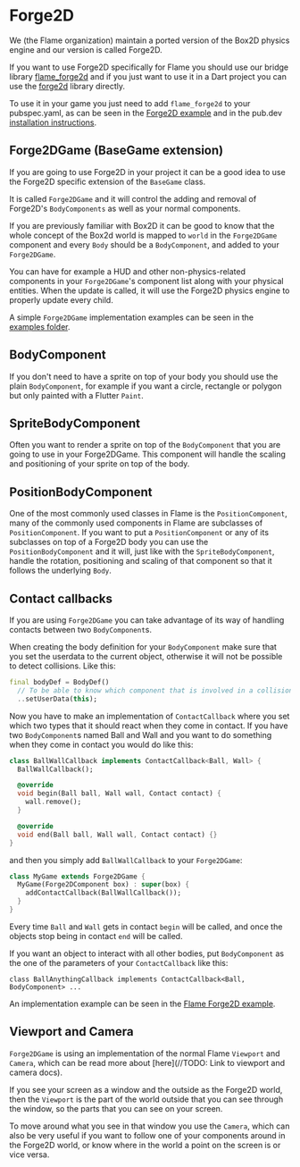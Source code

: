 # Forge2D

We (the Flame organization) maintain a ported version of the Box2D physics engine and our version
is called Forge2D.

If you want to use Forge2D specifically for Flame you should use our bridge library
[flame_forge2d](https://github.com/flame-engine/flame_forge2d) and if you just want to use it
in a Dart project you can use the [forge2d](https://github.com/flame-engine/forge2d) library
directly.

To use it in your game you just need to add `flame_forge2d` to your pubspec.yaml, as can be seen
in the [Forge2D example](https://github.com/flame-engine/flame_forge2d/tree/main/example) and in the
pub.dev [installation instructions](https://pub.dev/packages/flame_forge2d).

## Forge2DGame (BaseGame extension)

If you are going to use Forge2D in your project it can be a good idea to use the Forge2D specific
extension of the `BaseGame` class.

It is called `Forge2DGame` and it will control the adding and removal of Forge2D's `BodyComponents`
as well as your normal components.

If you are previously familiar with Box2D it can be good to know that the whole concept of the
Box2d world is mapped to `world` in the `Forge2DGame` component and every `Body` should be a
`BodyComponent`, and added to your `Forge2DGame`.

You can have for example a HUD and other non-physics-related components in your `Forge2DGame`'s
component list along with your physical entities. When the update is called, it will use the Forge2D
physics engine to properly update every child.

A simple `Forge2DGame` implementation examples can be seen in the
[examples folder](https://github.com/flame-engine/flame_box2d/blob/main/examples/).

## BodyComponent

If you don't need to have a sprite on top of your body you should use the plain `BodyComponent`, for
example if you want a circle, rectangle or polygon but only painted with a Flutter `Paint`.

## SpriteBodyComponent

Often you want to render a sprite on top of the `BodyComponent` that you are going to use in your
Forge2DGame. This component will handle the scaling and positioning of your sprite on top of the
body.

## PositionBodyComponent

One of the most commonly used classes in Flame is the `PositionComponent`, many of the commonly used
components in Flame are subclasses of `PositionComponent`. If you want to put a `PositionComponent`
or any of its subclasses on top of a Forge2D body you can use the `PositionBodyComponent` and it
will, just like with the `SpriteBodyComponent`, handle the rotation, positioning and scaling of that
component so that it follows the underlying `Body`.

## Contact callbacks

If you are using `Forge2DGame` you can take advantage of its way of handling contacts between two
`BodyComponent`s.

When creating the body definition for your `BodyComponent` make sure that you set the userdata to
the current object, otherwise it will not be possible to detect collisions.
Like this:
```dart
final bodyDef = BodyDef()
  // To be able to know which component that is involved in a collision
  ..setUserData(this);
```

Now you have to make an implementation of `ContactCallback` where you set which two types that it
should react when they come in contact.
If you have two `BodyComponent`s named Ball and Wall and you want to do something when they come in
contact you would do like this:

```dart
class BallWallCallback implements ContactCallback<Ball, Wall> {
  BallWallCallback();

  @override
  void begin(Ball ball, Wall wall, Contact contact) {
    wall.remove();
  }

  @override
  void end(Ball ball, Wall wall, Contact contact) {}
}
```

and then you simply add `BallWallCallback` to your `Forge2DGame`:

```dart
class MyGame extends Forge2DGame {
  MyGame(Forge2DComponent box) : super(box) {
    addContactCallback(BallWallCallback());
  }
}
```

Every time `Ball` and `Wall` gets in contact `begin` will be called, and once the objects stop being
in contact `end` will be called.

If you want an object to interact with all other bodies, put `BodyComponent` as the one of the
parameters of your `ContactCallback` like this:

`class BallAnythingCallback implements ContactCallback<Ball, BodyComponent> ...`

An implementation example can be seen in the
[Flame Forge2D example](https://github.com/flame-engine/flame_forge2d/blob/master/example).

## Viewport and Camera

`Forge2DGame` is using an implementation of the normal Flame `Viewport` and `Camera`, which can be
read more about [here](//TODO: Link to viewport and camera docs).

If you see your screen as a window and the outside as the Forge2D world, then the `Viewport` is the
part of the world outside that you can see through the window, so the parts that you can see on
your screen.

To move around what you see in that window you use the `Camera`, which can also be very useful if
you want to follow one of your components around in the Forge2D world, or know where in the world
a point on the screen is or vice versa.
